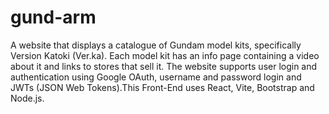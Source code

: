 # gund-arm
A website that displays a catalogue of Gundam model kits, specifically Version Katoki (Ver.ka). Each model kit has an info page containing a video about it and links to stores that sell it. The website supports user login and authentication using Google OAuth, username and password login and JWTs (JSON Web Tokens).This Front-End uses React, Vite, Bootstrap and Node.js.  

